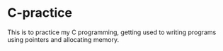 # C-practice
This is to practice my C programming, getting used to writing programs using pointers and allocating memory.
